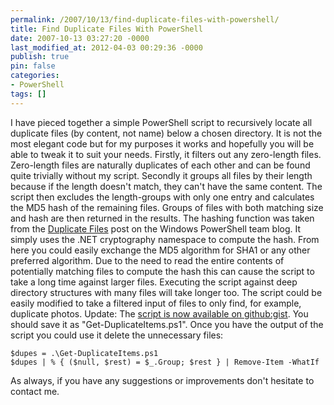 ```yaml
---
permalink: /2007/10/13/find-duplicate-files-with-powershell/
title: Find Duplicate Files With PowerShell
date: 2007-10-13 03:27:20 -0000
last_modified_at: 2012-04-03 00:29:36 -0000
publish: true
pin: false
categories:
- PowerShell
tags: []
---
```

I have pieced together a simple PowerShell script to recursively locate all duplicate files (by content, not name) below a chosen directory. It is not the most elegant code but for my purposes it works and hopefully you will be able to tweak it to suit your needs. Firstly, it filters out any zero-length files. Zero-length files are naturally duplicates of each other and can be found quite trivially without my script. Secondly it groups all files by their length because if the length doesn't match, they can't have the same content. The script then excludes the length-groups with only one entry and calculates the MD5 hash of the remaining files. Groups of files with both matching size and hash are then returned in the results. The hashing function was taken from the [Duplicate Files](http://blogs.msdn.com/powershell/archive/2006/04/25/583225.aspx) post on the Windows PowerShell team blog. It simply uses the .NET cryptography namespace to compute the hash. From here you could easily exchange the MD5 algorithm for SHA1 or any other preferred algorithm. Due to the need to read the entire contents of potentially matching files to compute the hash this can cause the script to take a long time against larger files. Executing the script against deep directory structures with many files will take longer too. The script could be easily modified to take a filtered input of files to only find, for example, duplicate photos. Update: The [script is now available on github:gist](https://gist.github.com/2288218). You should save it as "Get-DuplicateItems.ps1". Once you have the output of the script you could use it delete the unnecessary files:
  
    $dupes = .\Get-DuplicateItems.ps1
    $dupes | % { ($null, $rest) = $_.Group; $rest } | Remove-Item -WhatIf

As always, if you have any suggestions or improvements don't hesitate to contact me.
